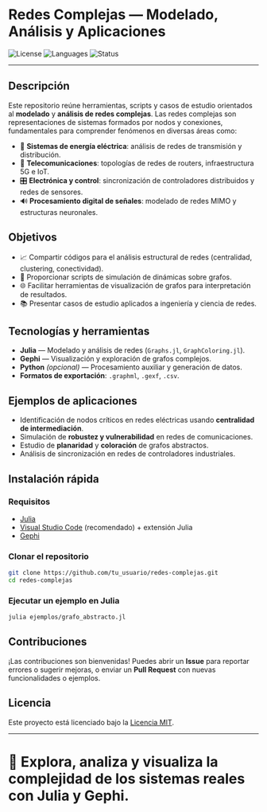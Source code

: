 # Redes Complejas — Modelado, Análisis y Aplicaciones

![License](https://img.shields.io/badge/license-MIT-blue.svg)
![Languages](https://img.shields.io/badge/language-Julia%20%7C%20Python-blueviolet)
![Status](https://img.shields.io/badge/status-Active-brightgreen)

---

## Descripción

Este repositorio reúne herramientas, scripts y casos de estudio orientados al **modelado** y **análisis de redes complejas**. Las redes complejas son representaciones de sistemas formados por nodos y conexiones, fundamentales para comprender fenómenos en diversas áreas como:

- 🔌 **Sistemas de energía eléctrica**: análisis de redes de transmisión y distribución.
- 📡 **Telecomunicaciones**: topologías de redes de routers, infraestructura 5G e IoT.
- 🎛️ **Electrónica y control**: sincronización de controladores distribuidos y redes de sensores.
- 🔊 **Procesamiento digital de señales**: modelado de redes MIMO y estructuras neuronales.

## Objetivos

- 📈 Compartir códigos para el análisis estructural de redes (centralidad, clustering, conectividad).
- 🎯 Proporcionar scripts de simulación de dinámicas sobre grafos.
- 🌐 Facilitar herramientas de visualización de grafos para interpretación de resultados.
- 📚 Presentar casos de estudio aplicados a ingeniería y ciencia de redes.

## Tecnologías y herramientas

- **Julia** — Modelado y análisis de redes (`Graphs.jl`, `GraphColoring.jl`).
- **Gephi** — Visualización y exploración de grafos complejos.
- **Python** *(opcional)* — Procesamiento auxiliar y generación de datos.
- **Formatos de exportación**: `.graphml`, `.gexf`, `.csv`.

## Ejemplos de aplicaciones

- Identificación de nodos críticos en redes eléctricas usando **centralidad de intermediación**.
- Simulación de **robustez y vulnerabilidad** en redes de comunicaciones.
- Estudio de **planaridad** y **coloración** de grafos abstractos.
- Análisis de sincronización en redes de controladores industriales.

## Instalación rápida

### Requisitos

- [Julia](https://julialang.org/downloads/)
- [Visual Studio Code](https://code.visualstudio.com/) (recomendado) + extensión Julia
- [Gephi](https://gephi.org/)

### Clonar el repositorio

```bash
git clone https://github.com/tu_usuario/redes-complejas.git
cd redes-complejas
```

### Ejecutar un ejemplo en Julia

```bash
julia ejemplos/grafo_abstracto.jl
```

## Contribuciones

¡Las contribuciones son bienvenidas! Puedes abrir un **Issue** para reportar errores o sugerir mejoras, o enviar un **Pull Request** con nuevas funcionalidades o ejemplos.

## Licencia

Este proyecto está licenciado bajo la [Licencia MIT](LICENSE).

---

# 🚀 Explora, analiza y visualiza la complejidad de los sistemas reales con Julia y Gephi.
